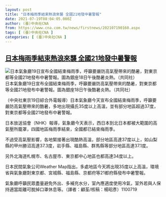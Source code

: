 ```yaml
---
layout: post
title: "日本梅雨季結束熱浪來襲 全國21地發中暑警報"
date: 2021-07-19T08:04:05.000Z
author: (臺)中央社CNA
from: https://www.cna.com.tw/news/firstnews/202107190160.aspx
tags: [ (臺)中央社CNA ]
categories: [ (臺)中央社CNA ]
---
```

<!--1626681845000-->
[日本梅雨季結束熱浪來襲 全國21地發中暑警報](https://www.cna.com.tw/news/firstnews/202107190160.aspx)
------

<div>
<div class="fullPic"><div class="floatImg center"><div class="BGimgWrap" style="--aspect-ratio:2000/3090;"><picture><source media="(max-width: 414px)" srcset="https://imgcdn.cna.com.tw/www/WebPhotos/800/20210719/2000x3090_0218258771877.jpg"><source media="(min-width: 413px)" srcset="https://imgcdn.cna.com.tw/www/WebPhotos/1024/20210719/2000x3090_0218258771877.jpg"><img src="https://images.weserv.nl/?url=imgcdn.cna.com.tw/www/WebPhotos/800/20210719/2000x3090_0218258771877.jpg" alt="日本氣象廳19日宣布全國結束梅雨季，呼籲要嚴防高氣壓帶來的酷暑，對東京都等全國21地發布中暑警報。圖為銀座18日午後酷暑炎熱。（共同社）" srcset="https://imgcdn.cna.com.tw/www/WebPhotos/800/20210719/2000x3090_0218258771877.jpg 414w, https://imgcdn.cna.com.tw/www/WebPhotos/1024/20210719/2000x3090_0218258771877.jpg 1024w"></picture></div><div class="picinfo">日本氣象廳19日宣布全國結束梅雨季，呼籲要嚴防高氣壓帶來的酷暑，對東京都等全國21地發布中暑警報。圖為銀座18日午後酷暑炎熱。（共同社）</div></div></div><div></div><div class="paragraph"><p>（中央社東京19日綜合外電報導）日本氣象廳今天宣布全國結束梅雨季，呼籲要嚴防高氣壓帶來的酷暑，多地出現攝氏35度以上高溫，並有部分地區超過37度，對東京都等全國21地發布中暑警報。</p><p>日本放送協會（NHK）報導，氣象廳今天表示，西日本到北日本都被大範圍的高氣壓所籠罩，四國地區梅雨季結束，全國都已結束梅雨季。</p><p>不過受高氣壓影響，各地緊接著出現酷熱高溫，部分地區高達37度以上，如山梨縣的甲州勝沼高達37.3度，岩手縣、福島縣、群馬縣等部分地區高達37.1度。</p><p>另外北海道札幌市、名古屋市、東京都中心地區也都高達34度以上。</p><p>日本民間氣象公司Weather Map指出，多處地區今天將出現35度以上高溫，環境省與氣象廳對東京都、宮城縣、福島縣、京都府等21都府縣發布中暑警報。</p><p>氣象廳呼籲民眾盡量避免外出、多補充水分，室內應適度使用冷氣，室外若與人保持適當距離可脫掉口罩休息等。（譯者：顧荃/核稿：楊昭彥）1100719</p></div>
</div>
